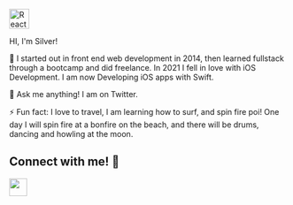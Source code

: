 <a href="https://swift.org/" target="_blank" rel="noreferrer"><img src="https://cdn.jsdelivr.net/gh/devicons/devicon/icons/swift/swift-original.svg" width="36" height="36" alt="React" /></a>

HI, I'm Silver!     



 🔭 I started out in front end web development in 2014, then learned fullstack through a bootcamp and did freelance. 
 In 2021 I fell in love with iOS Development.  I am now Developing iOS apps with Swift.

 💬 Ask me anything! I am on Twitter.
 

 ⚡ Fun fact: I love to travel, I am learning how to surf, and spin fire poi! One day I will spin fire at a bonfire on the beach, and there will be drums, dancing and howling at the moon.
 
 
 
 
 ## Connect with me!  :call_me_hand:
<p align="left">
<a href="https://www.twitter.com/silver_rooney" target="_blank" rel="noreferrer"><img src="https://raw.githubusercontent.com/danielcranney/readme-generator/main/public/icons/socials/twitter.svg" width="32" height="32" /></a></p>

